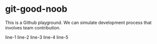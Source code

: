 # git-good-noob

This is a Github playground. We can simulate development process that involves team contribution.


line-1
line-2
line-3
line-4
line-5
